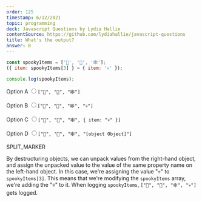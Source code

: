 ```yaml
---
order: 125
timestamp: 6/12/2021
topic: programming
deck: Javascript Questions by Lydia Hallie
contentSource: https://github.com/lydiahallie/javascript-questions
title: What's the output?
answer: B
---
```


  

```javascript
const spookyItems = ['👻', '🎃', '🕸'];
({ item: spookyItems[3] } = { item: '💀' });

console.log(spookyItems);
```


<label for="option-A">Option A</label>
<input type="radio" name="answer-option" id="option-A" value="A">`["👻", "🎃", "🕸"]`</input>
    

<label for="option-B">Option B</label>
<input type="radio" name="answer-option" id="option-B" value="B">`["👻", "🎃", "🕸", "💀"]`</input>
    

<label for="option-C">Option C</label>
<input type="radio" name="answer-option" id="option-C" value="C">`["👻", "🎃", "🕸", { item: "💀" }]`</input>
    

<label for="option-D">Option D</label>
<input type="radio" name="answer-option" id="option-D" value="D">`["👻", "🎃", "🕸", "[object Object]"]`</input>
    




SPLIT_MARKER

By destructuring objects, we can unpack values from the right-hand object, and assign the unpacked value to the value of the same property name on the left-hand object. In this case, we're assigning the value "💀" to `spookyItems[3]`. This means that we're modifying the `spookyItems` array, we're adding the "💀" to it. When logging `spookyItems`, `["👻", "🎃", "🕸", "💀"]` gets logged.



